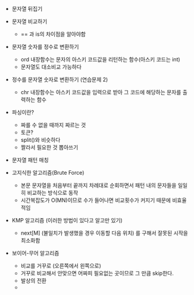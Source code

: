 * 문자열 뒤집기
* 문자열 비교하기
  * == 과 is의 차이점을 알아야함
* 문자열 숫자를 정수로 변환하기
  * ord 내장함수는 문자의 아스키 코드값을 리턴하는 함수(아스키 코드는 int)
  * 문자열도 대소비교 가능하다
* 정수를 문자열 숫자로 변환하기 (연습문제 2)
  * chr 내장함수는 아스키 코드값을 입력으로 받아 그 코드에 해당하는 문자를 출력하는 함수

* 파싱이란?
  * 짜를 수 없을 때까지 짜르는 것
  * 토큰?
  * split()와 비슷하다
  * 짤라서 필요한 것 뽑아쓰기



*  문자열 패턴 매칭
  * 고지식한 알고리즘(Brute Force)
    * 본문 문자열을 처음부터 끝까지 차례대로 순회하면서 패턴 내의 문자들을 일일히 비교하는 방식으로 동작
    * 시간복잡도가 O(MN)이므로 수가 들어나면 비교횟수가 커지기 때문에 비효율적임
  * KMP 알고리즘 (이러한 방법이 있다고 알고만 있기)
    * next[M] (불일치가 발생했을 경우 이동할 다음 위치) 를 구해서 잘못된 시작을 최소화함
  * 보이어-무어 알고리즘
    * 비교를 거꾸로 (오른쪽에서 왼쪽으로)
    * 거꾸로 비교해서 안맞으면 어짜피 필요없는 곳이므로 그 만큼 skip한다.
    * 발상의 전환
    * 